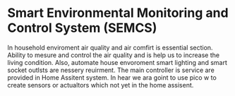 # Smart Environmental Monitoring and Control System (SEMCS)

In household enviroment air quality and air comfirt is essential section. Ability to mesure and control the air quality and is help us to increase the living condition. Also, automate house envoroment smart lighting and smart socket outlsts are nessery reuirment. The main controller is service are provided in Home Assitent system. In hear we ara goint to use pico w to create sensors or actualtors which not yet in the home assisent.
